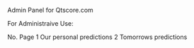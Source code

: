 Admin Panel for Qtscore.com

For Administraive Use:

No.     Page
1       Our personal predictions
2       Tomorrows predictions   